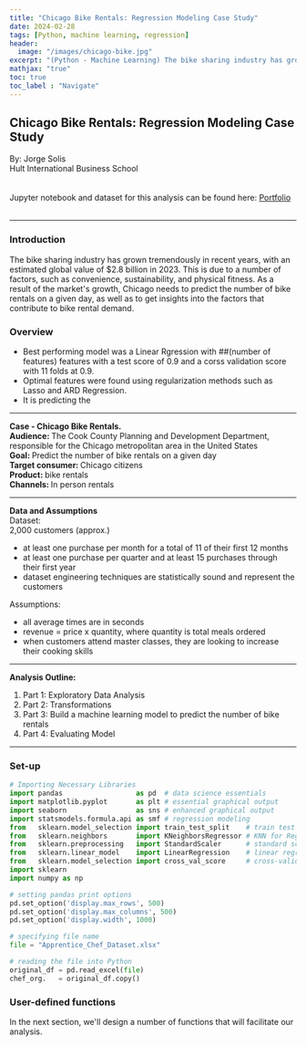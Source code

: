 ```yaml
---
title: "Chicago Bike Rentals: Regression Modeling Case Study"
date: 2024-02-28
tags: [Python, machine learning, regression]
header:
  image: "/images/chicago-bike.jpg"
excerpt: "(Python - Machine Learning) The bike sharing industry has grown tremendously in recent years, with an estimated global value of $2.8 billion in 2023. This is due to a number of factors, such as convenience, sustainability, and physical fitness. As a result of the market's growth, your client, a major city in the United States, has tasked you with developing a machine learning model to predict the number of bike rentals on a given day, as well as to provide insights into the factors that contribute to bike rental demand. Based on a fictitious business case built by Professor Chase Kusterer from Hult International Business School"
mathjax: "true"
toc: true
toc_label : "Navigate"
---
```


## Chicago Bike Rentals: Regression Modeling Case Study
By: Jorge Solis<br>
Hult International Business School<br>
<br>
<br>
Jupyter notebook and dataset for this analysis can be found here: [Portfolio](https://github.com/jorgesolisservelion/portfolio) 
<br>
<br>

***
### Introduction
The bike sharing industry has grown tremendously in recent years, with an estimated global value of $2.8 billion in 2023. This is due to a number of factors, such as convenience, sustainability, and physical fitness. As a result of the market's growth, Chicago needs to predict the number of bike rentals on a given day, as well as to get insights into the factors that contribute to bike rental demand.

### Overview
- Best performing model was a Linear Rgression with ##(number of features) features with a test score of 0.9 and a corss validation score with 11 folds at 0.9.
- Optimal features were found using regularization methods such as Lasso and ARD Regression.
- It is predicting the

***

<strong> Case - Chicago Bike Rentals. </strong> <br>
<strong>  Audience: </strong> The Cook County Planning and Development Department, responsible for the Chicago metropolitan area in the United States <br>
<strong> Goal: </strong> Predict the number of bike rentals on a given day <br>
<strong> Target consumer: </strong> Chicago citizens <br>
<strong> Product: </strong> bike rentals <br>
<strong>Channels: </strong> In person rentals <br> 

***
<strong> Data and Assumptions </strong> <br>
Dataset:
<br> 2,000 customers (approx.)
- at least one purchase per month for a total of 11 of their first 12 months
- at least one purchase per quarter and at least 15 purchases through their first year
- dataset engineering techniques are statistically sound and represent the customers


Assumptions:
- all average times are in seconds
- revenue = price x quantity, where quantity is total meals ordered
- when customers attend master classes, they are looking to increase their cooking skills

***

<strong> Analysis Outline: </strong>
1. Part 1: Exploratory Data Analysis
2. Part 2: Transformations
3. Part 3: Build a machine learning model to predict the number of bike rentals
4. Part 4: Evaluating Model

*** 

### Set-up

```python
# Importing Necessary Libraries
import pandas                  as pd  # data science essentials
import matplotlib.pyplot       as plt # essential graphical output
import seaborn                 as sns # enhanced graphical output
import statsmodels.formula.api as smf # regression modeling
from   sklearn.model_selection import train_test_split    # train test split
from   sklearn.neighbors       import KNeighborsRegressor # KNN for Regression
from   sklearn.preprocessing   import StandardScaler      # standard scaler
from   sklearn.linear_model    import LinearRegression    # linear regression (scikit-learn)
from   sklearn.model_selection import cross_val_score     # cross-validation 
import sklearn
import numpy as np

# setting pandas print options
pd.set_option('display.max_rows', 500)
pd.set_option('display.max_columns', 500)
pd.set_option('display.width', 1000)

# specifying file name
file = "Apprentice_Chef_Dataset.xlsx"

# reading the file into Python
original_df = pd.read_excel(file)
chef_org.   = original_df.copy()
```

### User-defined functions
In the next section, we'll design a number of functions that will facilitate our analysis.
